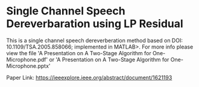 # Single Channel Speech Dereverbaration using LP Residual
This is a single channel speech dereverberation method based on DOI: 10.1109/TSA.2005.858066; implemented in MATLAB>.
For more info please view the file 'A Presentation on A Two-Stage Algorithm for One-Microphone.pdf' or 'A Presentation on A Two-Stage Algorithm for One-Microphone.pptx'

Paper Link: https://ieeexplore.ieee.org/abstract/document/1621193


